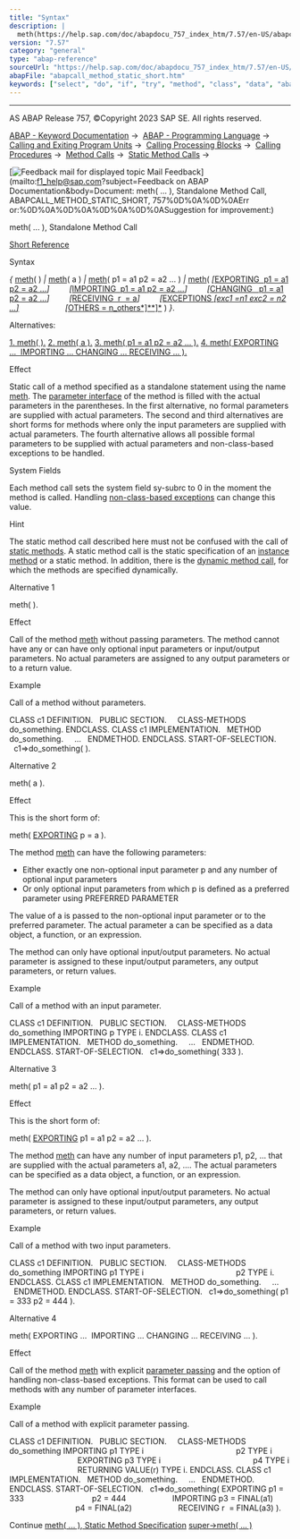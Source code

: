 ```yaml
---
title: "Syntax"
description: |
  meth(https://help.sap.com/doc/abapdocu_757_index_htm/7.57/en-US/abapcall_method_meth_ident_stat.htm)( )  meth(https://help.sap.com/doc/abapdocu_757_index_htm/7.57/en-US/abapcall_method_meth_ident_stat.htm)( a )  meth(https://help.sap.com/doc/abapdocu_757_index_htm/7.57/en-US/abapcall
version: "7.57"
category: "general"
type: "abap-reference"
sourceUrl: "https://help.sap.com/doc/abapdocu_757_index_htm/7.57/en-US/abapcall_method_static_short.htm"
abapFile: "abapcall_method_static_short.htm"
keywords: ["select", "do", "if", "try", "method", "class", "data", "abapcall", "static", "short"]
---
```


* * *

AS ABAP Release 757, ©Copyright 2023 SAP SE. All rights reserved.

[ABAP - Keyword Documentation](https://help.sap.com/doc/abapdocu_757_index_htm/7.57/en-US/abenabap.htm) →  [ABAP - Programming Language](https://help.sap.com/doc/abapdocu_757_index_htm/7.57/en-US/abenabap_reference.htm) →  [Calling and Exiting Program Units](https://help.sap.com/doc/abapdocu_757_index_htm/7.57/en-US/abenabap_execution.htm) →  [Calling Processing Blocks](https://help.sap.com/doc/abapdocu_757_index_htm/7.57/en-US/abencall_processing_blocks.htm) →  [Calling Procedures](https://help.sap.com/doc/abapdocu_757_index_htm/7.57/en-US/abencall_procedures.htm) →  [Method Calls](https://help.sap.com/doc/abapdocu_757_index_htm/7.57/en-US/abenmethod_calls.htm) →  [Static Method Calls](https://help.sap.com/doc/abapdocu_757_index_htm/7.57/en-US/abenmethod_calls_static.htm) → 

 [![](Mail.gif?object=Mail.gif&sap-language=EN "Feedback mail for displayed topic") Mail Feedback](mailto:f1_help@sap.com?subject=Feedback on ABAP Documentation&body=Document: meth\( ... \), Standalone Method Call, ABAPCALL_METHOD_STATIC_SHORT, 757%0D%0A%0D%0AErr
or:%0D%0A%0D%0A%0D%0A%0D%0ASuggestion for improvement:)

meth( ... ), Standalone Method Call

[Short Reference](https://help.sap.com/doc/abapdocu_757_index_htm/7.57/en-US/abenmeth_call_shortref.htm)

Syntax

*{* [meth](https://help.sap.com/doc/abapdocu_757_index_htm/7.57/en-US/abapcall_method_meth_ident_stat.htm)( )
*|* [meth](https://help.sap.com/doc/abapdocu_757_index_htm/7.57/en-US/abapcall_method_meth_ident_stat.htm)( a )
*|* [meth](https://help.sap.com/doc/abapdocu_757_index_htm/7.57/en-US/abapcall_method_meth_ident_stat.htm)( p1 = a1 p2 = a2 ... )
*|* [meth](https://help.sap.com/doc/abapdocu_757_index_htm/7.57/en-US/abapcall_method_meth_ident_stat.htm)( *\[*[EXPORTING  p1 = a1 p2 = a2 ...](https://help.sap.com/doc/abapdocu_757_index_htm/7.57/en-US/abapcall_method_parameters.htm)*\]*
        *\[*[IMPORTING  p1 = a1 p2 = a2 ...](https://help.sap.com/doc/abapdocu_757_index_htm/7.57/en-US/abapcall_method_parameters.htm)*\]*
        *\[*[CHANGING   p1 = a1 p2 = a2 ...](https://help.sap.com/doc/abapdocu_757_index_htm/7.57/en-US/abapcall_method_parameters.htm)*\]*
        *\[*[RECEIVING  r  = a](https://help.sap.com/doc/abapdocu_757_index_htm/7.57/en-US/abapcall_method_parameters.htm)*\]*
        *\[*[EXCEPTIONS *\[*exc1 =n1 exc2 = n2 ...*\]*](https://help.sap.com/doc/abapdocu_757_index_htm/7.57/en-US/abapcall_method_parameters.htm)
                    *\[*[OTHERS = n\_others*\]**\]*](https://help.sap.com/doc/abapdocu_757_index_htm/7.57/en-US/abapcall_method_parameters.htm) ) *}*.

Alternatives:

[1\. meth( ).](#!ABAP_ALTERNATIVE_1@1@)
[2\. meth( a ).](#!ABAP_ALTERNATIVE_2@2@)
[3\. meth( p1 = a1 p2 = a2 ... ).](#!ABAP_ALTERNATIVE_3@3@)
[4\. meth( EXPORTING ...  IMPORTING ... CHANGING ... RECEIVING ... ).](#!ABAP_ALTERNATIVE_4@4@)

Effect

Static call of a method specified as a standalone statement using the name [meth](https://help.sap.com/doc/abapdocu_757_index_htm/7.57/en-US/abapcall_method_meth_ident_stat.htm). The [parameter interface](https://help.sap.com/doc/abapdocu_757_index_htm/7.57/en-US/abenparameter_interface_glosry.htm "Glossary Entry") of the method is filled with the actual parameters in the parentheses. In the first alternative, no formal parameters are supplied with actual parameters. The second and third alternatives are short forms for methods where only the input parameters are supplied with actual parameters. The fourth alternative allows all possible formal parameters to be supplied with actual parameters and non-class-based exceptions to be handled.

System Fields

Each method call sets the system field sy-subrc to 0 in the moment the method is called. Handling [non-class-based exceptions](https://help.sap.com/doc/abapdocu_757_index_htm/7.57/en-US/abenexceptions_non_class.htm) can change this value.

Hint

The static method call described here must not be confused with the call of [static methods](https://help.sap.com/doc/abapdocu_757_index_htm/7.57/en-US/abenstatic_method_glosry.htm "Glossary Entry"). A static method call is the static specification of an [instance method](https://help.sap.com/doc/abapdocu_757_index_htm/7.57/en-US/abeninstance_method_glosry.htm "Glossary Entry") or a static method. In addition, there is the [dynamic method call](https://help.sap.com/doc/abapdocu_757_index_htm/7.57/en-US/abenmethod_calls_dynamic.htm), for which the methods are specified dynamically.

Alternative 1   

meth( ).

Effect

Call of the method [meth](https://help.sap.com/doc/abapdocu_757_index_htm/7.57/en-US/abapcall_method_meth_ident_stat.htm) without passing parameters. The method cannot have any or can have only optional input parameters or input/output parameters. No actual parameters are assigned to any output parameters or to a return value.

Example

Call of a method without parameters.

CLASS c1 DEFINITION.
  PUBLIC SECTION.
    CLASS-METHODS do\_something.
ENDCLASS.
CLASS c1 IMPLEMENTATION.
  METHOD do\_something.
    ...
  ENDMETHOD.
ENDCLASS.
START-OF-SELECTION.
  c1=>do\_something( ).

Alternative 2   

meth( a ).

Effect

This is the short form of:

meth( [EXPORTING](https://help.sap.com/doc/abapdocu_757_index_htm/7.57/en-US/abapcall_method_parameters.htm) p = a ).

The method [meth](https://help.sap.com/doc/abapdocu_757_index_htm/7.57/en-US/abapcall_method_meth_ident_stat.htm) can have the following parameters:

-   Either exactly one non-optional input parameter p and any number of optional input parameters
-   Or only optional input parameters from which p is defined as a preferred parameter using PREFERRED PARAMETER

The value of a is passed to the non-optional input parameter or to the preferred parameter. The actual parameter a can be specified as a data object, a function, or an expression.

The method can only have optional input/output parameters. No actual parameter is assigned to these input/output parameters, any output parameters, or return values.

Example

Call of a method with an input parameter.

CLASS c1 DEFINITION.
  PUBLIC SECTION.
    CLASS-METHODS do\_something IMPORTING p TYPE i.
ENDCLASS.
CLASS c1 IMPLEMENTATION.
  METHOD do\_something.
    ...
  ENDMETHOD.
ENDCLASS.
START-OF-SELECTION.
  c1=>do\_something( 333 ).

Alternative 3   

meth( p1 = a1 p2 = a2 ... ).

Effect

This is the short form of:

meth( [EXPORTING](https://help.sap.com/doc/abapdocu_757_index_htm/7.57/en-US/abapcall_method_parameters.htm) p1 = a1 p2 = a2 ... ).

The method [meth](https://help.sap.com/doc/abapdocu_757_index_htm/7.57/en-US/abapcall_method_meth_ident_stat.htm) can have any number of input parameters p1, p2, ... that are supplied with the actual parameters a1, a2, .... The actual parameters can be specified as a data object, a function, or an expression.

The method can only have optional input/output parameters. No actual parameter is assigned to these input/output parameters, any output parameters, or return values.

Example

Call of a method with two input parameters.

CLASS c1 DEFINITION.
  PUBLIC SECTION.
    CLASS-METHODS do\_something IMPORTING p1 TYPE i
                                         p2 TYPE i.
ENDCLASS.
CLASS c1 IMPLEMENTATION.
  METHOD do\_something.
    ...
  ENDMETHOD.
ENDCLASS.
START-OF-SELECTION.
  c1=>do\_something( p1 = 333 p2 = 444 ).

Alternative 4   

meth( EXPORTING ...  IMPORTING ... CHANGING ... RECEIVING ... ).

Effect

Call of the method [meth](https://help.sap.com/doc/abapdocu_757_index_htm/7.57/en-US/abapcall_method_meth_ident_stat.htm) with explicit [parameter passing](https://help.sap.com/doc/abapdocu_757_index_htm/7.57/en-US/abapcall_method_parameters.htm) and the option of handling non-class-based exceptions. This format can be used to call methods with any number of parameter interfaces.

Example

Call of a method with explicit parameter passing.

CLASS c1 DEFINITION.
  PUBLIC SECTION.
    CLASS-METHODS do\_something IMPORTING p1 TYPE i
                                         p2 TYPE i
                               EXPORTING p3 TYPE i
                                         p4 TYPE i
                               RETURNING VALUE(r) TYPE i.
ENDCLASS.
CLASS c1 IMPLEMENTATION.
  METHOD do\_something.
    ...
  ENDMETHOD.
ENDCLASS.
START-OF-SELECTION.
  c1=>do\_something( EXPORTING p1 = 333
                              p2 = 444
                    IMPORTING p3 = FINAL(a1)
                              p4 = FINAL(a2)
                    RECEIVING r  = FINAL(a3) ).

Continue
[meth( ... ), Static Method Specification](https://help.sap.com/doc/abapdocu_757_index_htm/7.57/en-US/abapcall_method_meth_ident_stat.htm)
[super->meth( ... )](https://help.sap.com/doc/abapdocu_757_index_htm/7.57/en-US/abapcall_method_meth_super.htm)